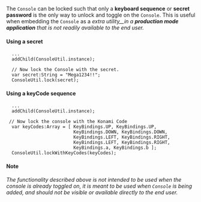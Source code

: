 The `Console` can be locked such that only a **keyboard sequence** or **secret password** is the only way to unlock and toggle on the `Console`.
This is useful when embedding the `Console` as a _extra utility__in a **production mode application** that is not readily available to the end user._


#### Using a secret ####

```
  ...
  addChild(ConsoleUtil.instance);

  // Now lock the Console with the secret.
  var secret:String = "Mega1234!!";
  ConsoleUtil.lock(secret);
```


#### Using a keyCode sequence ####

```
  ...
  addChild(ConsoleUtil.instance);

 // Now lock the console with the Konami Code
  var keyCodes:Array = [ KeyBindings.UP, KeyBindings.UP, 
                         KeyBindings.DOWN, KeyBindings.DOWN, 
                         KeyBindings.LEFT, KeyBindings.RIGHT, 
                         KeyBindings.LEFT, KeyBindings.RIGHT, 
                         KeyBindings.a, KeyBindings.b ];
  ConsoleUtil.lockWithKeyCodes(keyCodes);
```


#### Note ####

_The functionality described above is not intended to be used when the console is already toggled on, it is meant to be used when `Console` is being added,
and should not be visible or available directly to the end user._
